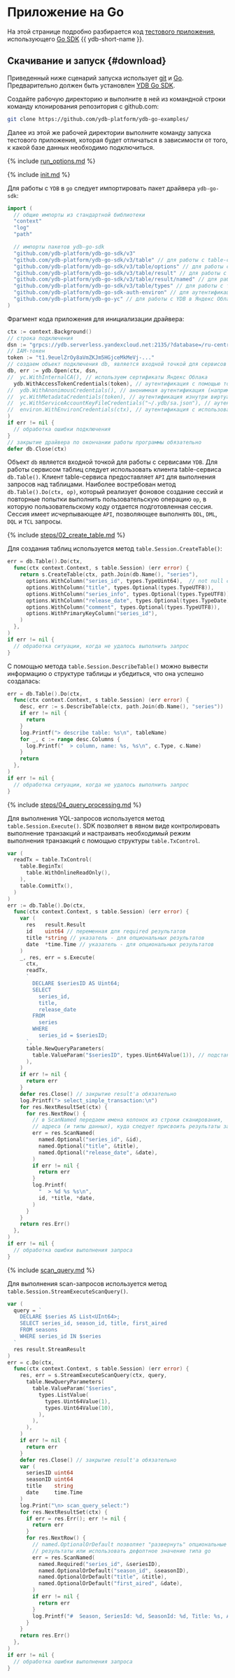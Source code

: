 # Приложение на Go

На этой странице подробно разбирается код [тестового приложения](https://github.com/ydb-platform/ydb-go-examples/tree/master/basic), использующего [Go SDK](https://github.com/ydb-platform/ydb-go-sdk/v3) {{ ydb-short-name }}.

## Скачивание и запуск {#download}

Приведенный ниже сценарий запуска использует [git](https://git-scm.com/downloads) и [Go](https://go.dev/doc/install). Предварительно должен быть установлен [YDB Go SDK](../../../reference/ydb-sdk/install.md).

Создайте рабочую директорию и выполните в ней из командной строки команду клонирования репозитория с github.com:

``` bash
git clone https://github.com/ydb-platform/ydb-go-examples/
```

Далее из этой же рабочей директории выполните команду запуска тестового приложения, которая будет отличаться в зависимости от того, к какой базе данных необходимо подключиться.

{% include [run_options.md](_includes/run_options.md) %}



{% include [init.md](../_includes/steps/01_init.md) %}

Для работы с `YDB` в `go` следует импортировать пакет драйвера `ydb-go-sdk`:

```go
import (
  // общие импорты из стандартной библиотеки
  "context"
  "log"
  "path"

  // импорты пакетов ydb-go-sdk
  "github.com/ydb-platform/ydb-go-sdk/v3"
  "github.com/ydb-platform/ydb-go-sdk/v3/table" // для работы с table-сервисом
  "github.com/ydb-platform/ydb-go-sdk/v3/table/options" // для работы с table-сервисом
  "github.com/ydb-platform/ydb-go-sdk/v3/table/result" // для работы с table-сервисом
  "github.com/ydb-platform/ydb-go-sdk/v3/table/result/named" // для работы с table-сервисом
  "github.com/ydb-platform/ydb-go-sdk/v3/table/types" // для работы с типами YDB и значениями
  "github.com/ydb-platform/ydb-go-sdk-auth-environ" // для аутентификации с использованием перменных окружения
  "github.com/ydb-platform/ydb-go-yc" // для работы с YDB в Яндекс Облаке
)
```

Фрагмент кода приложения для инициализации драйвера:

```go
ctx := context.Background()
// строка подключения
dsn := "grpcs://ydb.serverless.yandexcloud.net:2135/?database=/ru-central1/b1g8skpblkos03malf3s/etn01f8gv9an9sedo9fu"
// IAM-токен
token := "t1.9euelZrOy8aVmZKJm5HGjceMkMeVj-..."
// создаем объект подключения db, является входной точкой для сервисов YDB
db, err := ydb.Open(ctx, dsn,
//  yc.WithInternalCA(), // используем сертификаты Яндекс Облака
  ydb.WithAccessTokenCredentials(token), // аутентификация с помощью токена
//  ydb.WithAnonimousCredentials(), // анонимная аутентификация (например, в docker ydb)
//  yc.WithMetadataCredentials(token), // аутентификация изнутри виртуальной машины в Яндекс Облаке или из Яндекс Функции
//  yc.WithServiceAccountKeyFileCredentials("~/.ydb/sa.json"), // аутентификация в Яндекс Облаке с помощью файла сервисного аккаунта
//  environ.WithEnvironCredentials(ctx), // аутентификация с использованием переменных окружения
)
if err != nil {
  // обработка ошибки подключения
}
// закрытие драйвера по окончании работы программы обязательно
defer db.Close(ctx)
```

Объект `db` является входной точкой для работы с сервисами `YDB`.
Для работы сервисом таблиц следует использовать клиента table-сервиса `db.Table()`.
Клиент table-сервиса предоставляет `API` для выполнения запросов над таблицами.
Наиболее востребован метод `db.Table().Do(ctx, op)`, который реализует фоновое создание сессий и повторные попытки выполнить пользовательскую операцию `op`, в которую пользовательскому коду отдается подготовленная сессия.
Сессия имеет исчерпывающее `API`, позволяющее выполнять `DDL`, `DML`, `DQL` и `TCL` запросы.

{% include [steps/02_create_table.md](../_includes/steps/02_create_table.md) %}

Для создания таблиц используется метод `table.Session.CreateTable()`:

```go
err = db.Table().Do(ctx,
  func(ctx context.Context, s table.Session) (err error) {
    return s.CreateTable(ctx, path.Join(db.Name(), "series"),
      options.WithColumn("series_id", types.TypeUint64),  // not null column
      options.WithColumn("title", types.Optional(types.TypeUTF8)),
      options.WithColumn("series_info", types.Optional(types.TypeUTF8)),
      options.WithColumn("release_date", types.Optional(types.TypeDate)),
      options.WithColumn("comment", types.Optional(types.TypeUTF8)),
      options.WithPrimaryKeyColumn("series_id"),
    )
  },
)
if err != nil {
  // обработка ситуации, когда не удалось выполнить запрос
}
```

С помощью метода `table.Session.DescribeTable()` можно вывести информацию о структуре таблицы и убедиться, что она успешно создалась:

```go
err = db.Table().Do(ctx,
  func(ctx context.Context, s table.Session) (err error) {
    desc, err := s.DescribeTable(ctx, path.Join(db.Name(), "series"))
    if err != nil {
      return
    }
    log.Printf("> describe table: %s\n", tableName)
    for _, c := range desc.Columns {
      log.Printf("  > column, name: %s, %s\n", c.Type, c.Name)
    }
    return
  },
)
if err != nil {
  // обработка ситуации, когда не удалось выполнить запрос
}
```

{% include [steps/04_query_processing.md](../_includes/steps/04_query_processing.md) %}

Для выполнения YQL-запросов используется метод `table.Session.Execute()`.
SDK позволяет в явном виде контролировать выполнение транзакций и настраивать необходимый режим выполнения транзакций с помощью структуры `table.TxControl`.

```go
var (
  readTx = table.TxControl(
    table.BeginTx(
      table.WithOnlineReadOnly(),
    ),
    table.CommitTx(),
  )
)
err := db.Table().Do(ctx,
  func(ctx context.Context, s table.Session) (err error) {
    var (
      res   result.Result
      id    uint64 // переменная для required результатов
      title *string // указатель - для опциональных результатов
      date  *time.Time // указатель - для опциональных результатов
    )
    _, res, err = s.Execute(
      ctx,
      readTx,
      `
        DECLARE $seriesID AS Uint64;
        SELECT
          series_id,
          title,
          release_date
        FROM
          series
        WHERE
          series_id = $seriesID;
      `,
      table.NewQueryParameters(
        table.ValueParam("$seriesID", types.Uint64Value(1)), // подстановка в условие запроса
      ),
    )
    if err != nil {
      return err
    }
    defer res.Close() // закрытие result'а обязательно
    log.Printf("> select_simple_transaction:\n")
    for res.NextResultSet(ctx) {
      for res.NextRow() {
        // в ScanNamed передаем имена колонок из строки сканирования,
        // адреса (и типы данных), куда следует присвоить результаты запроса
        err = res.ScanNamed(
          named.Optional("series_id", &id),
          named.Optional("title", &title),
          named.Optional("release_date", &date),
        )
        if err != nil {
          return err
        }
        log.Printf(
          "  > %d %s %s\n",
          id, *title, *date,
        )
      }
    }
    return res.Err()
  },
)
if err != nil {
  // обработка ошибки выполнения запроса
}
```

{% include [scan_query.md](../_includes/steps/08_scan_query.md) %}

Для выполнения scan-запросов используется метод `table.Session.StreamExecuteScanQuery()`.

```go
var (
  query = `
    DECLARE $series AS List<UInt64>;
    SELECT series_id, season_id, title, first_aired
    FROM seasons
    WHERE series_id IN $series
  `
  res result.StreamResult
)
err = c.Do(ctx,
  func(ctx context.Context, s table.Session) (err error) {
    res, err = s.StreamExecuteScanQuery(ctx, query,
      table.NewQueryParameters(
        table.ValueParam("$series",
          types.ListValue(
            types.Uint64Value(1),
            types.Uint64Value(10),
          ),
        ),
      ),
    )
    if err != nil {
      return err
    }
    defer res.Close() // закрытие result'а обязательно
    var (
      seriesID uint64
      seasonID uint64
      title    string
      date     time.Time
    )
    log.Print("\n> scan_query_select:")
    for res.NextResultSet(ctx) {
      if err = res.Err(); err != nil {
        return err
      }
      for res.NextRow() {
        // named.OptionalOrDefault позволяет "развернуть" опциональные
        // результаты или использовать дефолтное значение типа go
        err = res.ScanNamed(
          named.Required("series_id", &seriesID),
          named.OptionalOrDefault("season_id", &seasonID),
          named.OptionalOrDefault("title", &title),
          named.OptionalOrDefault("first_aired", &date),
        )
        if err != nil {
          return err
        }
        log.Printf("#  Season, SeriesId: %d, SeasonId: %d, Title: %s, Air date: %s", seriesID, seasonID, title, date)
      }
    }
    return res.Err()
  },
)
if err != nil {
  // обработка ошибки выполнения запроса
}
```
